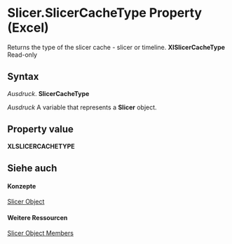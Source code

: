 
# Slicer.SlicerCacheType Property (Excel)

Returns the type of the slicer cache - slicer or timeline.  **XlSlicerCacheType** Read-only


## Syntax

 _Ausdruck_. **SlicerCacheType**

 _Ausdruck_ A variable that represents a **Slicer** object.


## Property value

 **XLSLICERCACHETYPE**


## Siehe auch


#### Konzepte


[Slicer Object](577be0f6-4eda-0093-8899-097f3c900383.md)
#### Weitere Ressourcen


[Slicer Object Members](http://msdn.microsoft.com/library/09f1983a-5f7a-1707-c979-c5c27143ad73%28Office.15%29.aspx)